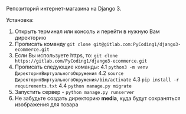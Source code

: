 Репозиторий интернет-магазина на Django 3.

Установка:

1. Открыть терминал или консоль и перейти в нужную Вам директорию
2. Прописать команду `git clone git@gitlab.com:PyCoding1/django3-ecommerce.git`
3. Если Вы используете https, то: `git clone https://gitlab.com/PyCoding1/django3-ecommerce.git`
4. Прописать следующие команды:
4.1 `python3 -m venv ДиректорияВиртуальногоОкружения`
4.2 `source ДиректорияВиртуальногоОкружения/bin/activate`
4.3 `pip install -r requirements.txt`
4.4 `python manage.py migrate`
5. Запустить сервер - `python manage.py runserver`
6. Не забудьте создать директорию **media**, куда будут сохраняться изображения для товара